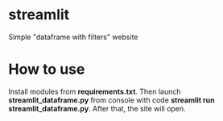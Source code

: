 # streamlit
Simple "dataframe with filters" website
# How to use
Install modules from <b>requirements.txt</b>. Then launch <b>streamlit_dataframe.py</b> from console with code <b>streamlit run streamlit_dataframe.py</b>. After that, the site will open.
